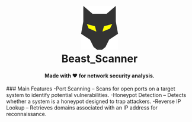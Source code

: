 
<h1 align="center">
  <br>
  <a href="https://github.com/Script-Hussle/Beast_Scanner"> <img src="https://github.com/Script-Hussle/Beast_Scanner/blob/main/68747470733a2f2f696d6167652e6962622e636f2f6d784f39727a2f7265636f6e646f672e706e67.png?raw=true" alt="Beaast"></a>
  <br>
   Beast_Scanner
  <br>
</h1>
<h4 align="center">Made with ❤️ for network security analysis.</h4>
### Main Features
-Port Scanning – Scans for open ports on a target system to identify potential vulnerabilities.
-Honeypot Detection – Detects whether a system is a honeypot designed to trap attackers.
-Reverse IP Lookup – Retrieves domains associated with an IP address for reconnaissance.
